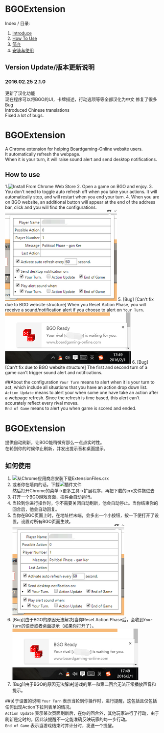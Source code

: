 # BGOExtension

Index / 目录:<br>
1. [Introduce](https://github.com/hsyhhssyy/BGOExtension#bgoextension-1)<br>
2. [How To Use](https://github.com/hsyhhssyy/BGOExtension#how-to-use)<br>
3. [简介](https://github.com/hsyhhssyy/BGOExtension#bgoextension-2)<br>
4. [安装与使用](https://github.com/hsyhhssyy/BGOExtension#如何使用)<br>

## Version Update/版本更新说明
### 2016.02.25 2.1.0
更新了汉化功能<br>
现在程序可以将BGO的UI，卡牌描述，行动选项等等全部汉化为中文
修复了很多Bug<br>
Introduced Chinese translations<br>
Fixed a lot of bugs.<br>

# BGOExtension

A Chrome extension for helping Boardgaming-Online website users.<br>
It automatically refresh the webpage.<br>
When it is your turn, it will raise sound alert and send desktop notifications.<br>
## How to use
1.![Install From Chrome Web Store](https://chrome.google.com/webstore/detail/bgo-auto-refresh/lmcmoogkhhaomncoipfgkonpabnihiff)
2. Open a game on BGO and enjoy.
3. You don't need to toggle auto refresh off when you take your actions. It will automatically stop, and will restart when you end your turn.
4. When you are on BGO website, an additional button will appear at the end of the address bar, click and you will find the configurations.<br>
![ConfigurationDemo](https://github.com/hsyhhssyy/BGOExtension/blob/master/Demo/bgo-example1.jpg)
5. [Bug] [Can't fix due to BGO website structure] When you Reset Action Phase, you will receive a sound/notification alert if you choose to alert on `Your Turn`.<br>
![AlertDemo](https://github.com/hsyhhssyy/BGOExtension/blob/master/Demo/bgo-example2.jpg)
6. [Bug] [Can't fix due to BGO website structure] The first and second turn of a game can't trigger sound alert and notifications.

##About the configuration
`Your Turn` means to alert when it is your turn to act, which include all situations that you have an action drop down list.<br>
`Action Update` means to alert your when some one have take an action after a webpage refresh. Since the refresh is time based, this alert can't accurately reflect every rival moves.<br>
`End of Game` means to alert you when game is scored and ended.<br>

# BGOExtension

提供自动刷新，让BGO能稍微有那么一点点实时性。<br>
在轮到你的时候停止刷新，并发出提示音和桌面提示。<br>
## 如何使用
1. ![从Chrome应用商店安装](https://chrome.google.com/webstore/detail/bgo-auto-refresh/lmcmoogkhhaomncoipfgkonpabnihiff)下载ExtensionFiles.crx
2. 或者你在墙内的话，下载![插件文件](https://github.com/hsyhhssyy/BGOExtension/blob/master/ExtensionFiles.crx?raw=true) <br>
然后打开Chrome的菜单->更多工具->扩展程序，再把下载的crx文件拖进去
3. 打开一个BGO游戏页面，插件会自动运行。
4. 当轮到你进行操作时，你不需要关闭自动刷新，他会自动停止。当你结束你的回合后，他会自动回复。
5. 当你在BGO页面上时，在地址栏末端，会多出一个小按钮，按一下便打开了设置。设置对所有BGO页面生效。<br>
![ConfigurationDemo](https://github.com/hsyhhssyy/BGOExtension/blob/master/Demo/bgo-example1.jpg)
6. [Bug][由于BGO的原因无法解决]当你Reset Action Phase后，会收到`Your Turn`的语音或者桌面提示（如果你打开了）。<br>
![AlertDemo](https://github.com/hsyhhssyy/BGOExtension/blob/master/Demo/bgo-example2.jpg)
7. [Bug][由于BGO的原因无法解决]游戏的第一和第二回合无法正常播放声音和提示。

##关于设置的说明
`Your Turn` 表示当轮到你操作时，进行提醒，这包括且仅包括任何出现Action下拉列表单的情况。<br>
`Action Update` 表示某次页面刷新后，在你的回合外，其他玩家进行了行动，由于刷新是定时的，因此该提醒不一定能准确反映玩家的每一步行动。<br>
`End of Game` 表示当游戏结束时并计分时，发送一个提醒。<br>

